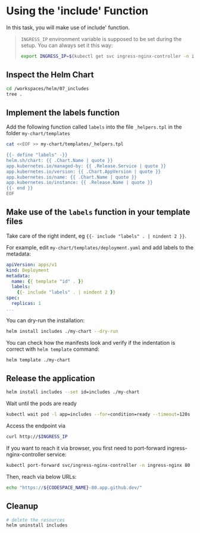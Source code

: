 # Using the 'include' Function

In this task, you will make use of include' function.

> `INGRESS_IP` environment variable is supposed to be set during the setup. You can always set it this way:
>
> ```bash
> export INGRESS_IP=$(kubectl get svc ingress-nginx-controller -n ingress-nginx -o jsonpath='{.status.loadBalancer.ingress[].ip}')
> ```

## Inspect the Helm Chart

```bash
cd /workspaces/helm/07_includes
tree .
```

## Implement the labels function

Add the following function called `labels` into the file `_helpers.tpl` in the folder `my-chart/templates`

```bash
cat <<EOF >> my-chart/templates/_helpers.tpl

{{- define "labels" -}}
helm.sh/chart: {{ .Chart.Name | quote }}
app.kubernetes.io/managed-by: {{ .Release.Service | quote }}
app.kubernetes.io/version: {{ .Chart.AppVersion | quote }}
app.kubernetes.io/name: {{ .Chart.Name | quote }}
app.kubernetes.io/instance: {{ .Release.Name | quote }}
{{- end }}
EOF
```

## Make use of the `labels` function in your template files

Take care of the right indent, eg `{{- include "labels" . | nindent 2 }}`.

For example, edit `my-chart/templates/deployment.yaml` and add labels to the metadata:

```yaml
apiVersion: apps/v1
kind: Deployment
metadata:
  name: {{ template "id" . }}
  labels:
    {{- include "labels" . | nindent 2 }}
spec:
  replicas: 1
...
```

You can dry-run the installation:

```bash
helm install includes ./my-chart --dry-run
```

You can check how the manifests look and verify if the indentation is correct with `helm template` command:

```bash
helm template ./my-chart
```

## Release the application

```bash
helm install includes --set id=includes ./my-chart 
```

Wait until the pods are ready

```bash
kubectl wait pod -l app=includes --for=condition=ready --timeout=120s
```

Access the endpoint via 
```bash
curl http://$INGRESS_IP
```

If you want to reach it via browser, you first need to port-forward ingress-nginx-controller service:

```bash
kubectl port-forward svc/ingress-nginx-controller -n ingress-nginx 80
```

Then, reach via below URLs:

```bash
echo "https://${CODESPACE_NAME}-80.app.github.dev/"
```

## Cleanup

```bash
# delete the resources
helm uninstall includes
```
